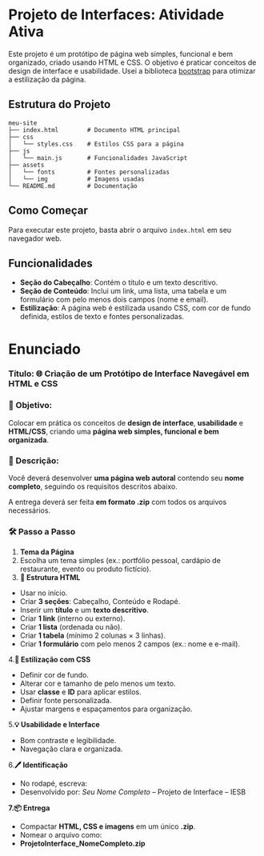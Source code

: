 # Projeto de Interfaces: Atividade Ativa

Este projeto é um protótipo de página web simples, funcional e bem organizado, criado usando HTML e CSS. O objetivo é praticar conceitos de design de interface e usabilidade. Usei a biblioteca [bootstrap]('https://getbootstrap.com/') para otimizar a estilização da página.

## Estrutura do Projeto

```
meu-site
├── index.html        # Documento HTML principal
├── css
│   └── styles.css    # Estilos CSS para a página
├── js
│   └── main.js       # Funcionalidades JavaScript
├── assets
│   └── fonts         # Fontes personalizadas 
│   └── img           # Imagens usadas 
└── README.md         # Documentação 
```

## Como Começar

Para executar este projeto, basta abrir o arquivo `index.html` em seu navegador web.

## Funcionalidades

- **Seção do Cabeçalho**: Contém o título e um texto descritivo.
- **Seção de Conteúdo**: Inclui um link, uma lista, uma tabela e um formulário com pelo menos dois campos (nome e email).
- **Estilização**: A página web é estilizada usando CSS, com cor de fundo definida, estilos de texto e fontes personalizadas.

# Enunciado

### **Título: 🌐 Criação de um Protótipo de Interface Navegável em HTML e CSS**

### **🎯 Objetivo:**

Colocar em prática os conceitos de **design de interface**, **usabilidade** e **HTML/CSS**, criando uma **página web simples, funcional e bem organizada**.

### **📜 Descrição:**

Você deverá desenvolver **uma página web autoral** contendo seu **nome completo**, seguindo os requisitos descritos abaixo.

A entrega deverá ser feita **em formato .zip** com todos os arquivos necessários.

### **🛠️ Passo a Passo**

1. **Tema da Página**
2. Escolha um tema simples (ex.: portfólio pessoal, cardápio de restaurante, evento ou produto fictício).
3. **📄 Estrutura HTML**
- Usar <!DOCTYPE html> no início.
- Criar **3 seções**: Cabeçalho, Conteúdo e Rodapé.
- Inserir um **título** e um **texto descritivo**.
- Criar **1 link** (interno ou externo).
- Criar **1 lista** (ordenada ou não).
- Criar **1 tabela** (mínimo 2 colunas × 3 linhas).
- Criar **1 formulário** com pelo menos 2 campos (ex.: nome e e-mail).

4.**🎨 Estilização com CSS**

- Definir cor de fundo.
- Alterar cor e tamanho de pelo menos um texto.
- Usar **classe** e **ID** para aplicar estilos.
- Definir fonte personalizada.
- Ajustar margens e espaçamentos para organização.

5.**💡 Usabilidade e Interface**

- Bom contraste e legibilidade.
- Navegação clara e organizada.

6.**🖊️ Identificação**

- No rodapé, escreva:
- Desenvolvido por: *Seu Nome Completo* – Projeto de Interface – IESB

**7.📦 Entrega**

- Compactar **HTML, CSS e imagens** em um único **.zip**.
- Nomear o arquivo como:
- **ProjetoInterface_NomeCompleto.zip**
